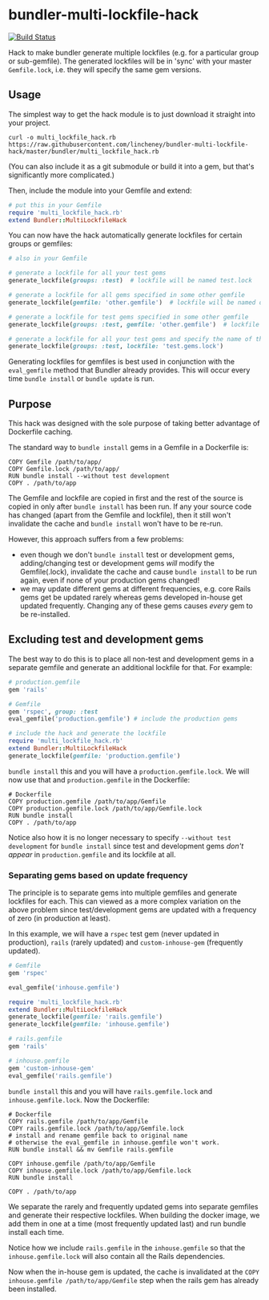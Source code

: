 # bundler-multi-lockfile-hack

[![Build Status](https://travis-ci.org/lincheney/bundler-multi-lockfile-hack.svg?branch=master)](https://travis-ci.org/lincheney/bundler-multi-lockfile-hack)

Hack to make bundler generate multiple lockfiles (e.g. for a particular group or sub-gemfile).
The generated lockfiles will be in 'sync' with your master `Gemfile.lock`,
i.e. they will specify the same gem versions.


## Usage

The simplest way to get the hack module is to just download it straight into your project.

```
curl -o multi_lockfile_hack.rb https://raw.githubusercontent.com/lincheney/bundler-multi-lockfile-hack/master/bundler/multi_lockfile_hack.rb
```

(You can also include it as a git submodule or build it into a gem, but that's significantly more complicated.)

Then, include the module into your Gemfile and extend:

```ruby
# put this in your Gemfile
require 'multi_lockfile_hack.rb'
extend Bundler::MultiLockfileHack
```

You can now have the hack automatically generate lockfiles for certain groups or gemfiles:

```ruby
# also in your Gemfile

# generate a lockfile for all your test gems
generate_lockfile(groups: :test)  # lockfile will be named test.lock

# generate a lockfile for all gems specified in some other gemfile
generate_lockfile(gemfile: 'other.gemfile')  # lockfile will be named other.gemfile.lock

# generate a lockfile for test gems specified in some other gemfile
generate_lockfile(groups: :test, gemfile: 'other.gemfile')  # lockfile will be named other.gemfile.test.lock

# generate a lockfile for all your test gems and specify the name of the lockfile
generate_lockfile(groups: :test, lockfile: 'test.gems.lock')
```

Generating lockfiles for gemfiles is best used in conjunction with the `eval_gemfile` method that Bundler already provides. This will occur every time `bundle install` or `bundle update` is run.

## Purpose

This hack was designed with the sole purpose of taking better advantage of Dockerfile caching.

The standard way to `bundle install` gems in a Gemfile in a Dockerfile is:

```
COPY Gemfile /path/to/app/
COPY Gemfile.lock /path/to/app/
RUN bundle install --without test development
COPY . /path/to/app
```

The Gemfile and lockfile are copied in first and the rest of the source is copied in only after `bundle install`
has been run. If any your source code has changed (apart from the Gemfile and lockfile), then it still won't
invalidate the cache and `bundle install` won't have to be re-run.

However, this approach suffers from a few problems:
* even though we don't `bundle install` test or development gems, adding/changing test or development gems *will* modify the Gemfile(.lock), invalidate the cache and cause `bundle install` to be run again, even if none of your production gems changed!
* we may update different gems at different frequencies, e.g. core Rails gems get be updated rarely whereas gems developed in-house get updated frequently. Changing any of these gems causes *every* gem to be re-installed.

## Excluding test and development gems

The best way to do this is to place all non-test and development gems in a separate gemfile and generate an additional lockfile for that. For example:

```ruby
# production.gemfile
gem 'rails'
```

```ruby
# Gemfile
gem 'rspec', group: :test
eval_gemfile('production.gemfile') # include the production gems

# include the hack and generate the lockfile
require 'multi_lockfile_hack.rb'
extend Bundler::MultiLockfileHack
generate_lockfile(gemfile: 'production.gemfile')
```

`bundle install` this and you will have a `production.gemfile.lock`. We will now use that and `production.gemfile` in the Dockerfile:

```
# Dockerfile
COPY production.gemfile /path/to/app/Gemfile
COPY production.gemfile.lock /path/to/app/Gemfile.lock
RUN bundle install
COPY . /path/to/app
```

Notice also how it is no longer necessary to specify `--without test development` for `bundle install`
since test and development gems *don't appear* in `production.gemfile` and its lockfile at all.

### Separating gems based on update frequency

The principle is to separate gems into multiple gemfiles and generate lockfiles for each.
This can viewed as a more complex variation on the above problem since test/development gems are
updated with a frequency of zero (in production at least).

In this example, we will have a `rspec` test gem (never updated in production), `rails` (rarely updated) and `custom-inhouse-gem` (frequently updated).

```ruby
# Gemfile
gem 'rspec'

eval_gemfile('inhouse.gemfile')

require 'multi_lockfile_hack.rb'
extend Bundler::MultiLockfileHack
generate_lockfile(gemfile: 'rails.gemfile')
generate_lockfile(gemfile: 'inhouse.gemfile')
```

```ruby
# rails.gemfile
gem 'rails'
```

```ruby
# inhouse.gemfile
gem 'custom-inhouse-gem'
eval_gemfile('rails.gemfile')
```

`bundle install` this and you will have `rails.gemfile.lock` and `inhouse.gemfile.lock`. Now the Dockerfile:

```
# Dockerfile
COPY rails.gemfile /path/to/app/Gemfile
COPY rails.gemfile.lock /path/to/app/Gemfile.lock
# install and rename gemfile back to original name
# otherwise the eval_gemfile in inhouse.gemfile won't work.
RUN bundle install && mv Gemfile rails.gemfile

COPY inhouse.gemfile /path/to/app/Gemfile
COPY inhouse.gemfile.lock /path/to/app/Gemfile.lock
RUN bundle install

COPY . /path/to/app
```

We separate the rarely and frequently updated gems into separate gemfiles and generate their respective lockfiles.
When building the docker image, we add them in one at a time (most frequently updated last) and run bundle install each time.

Notice how we include `rails.gemfile` in the `inhouse.gemfile` so that the `inhouse.gemfile.lock` will also
contain all the Rails dependencies.

Now when the in-house gem is updated, the cache is invalidated at the `COPY inhouse.gemfile /path/to/app/Gemfile` step
when the rails gem has already been installed.

